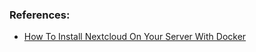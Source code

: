 

### References:
- [How To Install Nextcloud On Your Server With Docker](https://blog.ssdnodes.com/blog/installing-nextcloud-docker/)